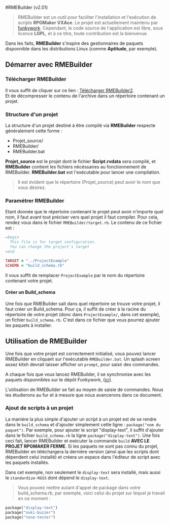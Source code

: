 #RMEBuilder (v2.01)
> RMEBuilder est un outil pour faciliter l'installation et l'exécution de scripts **RPGMaker VXAce**. Le projet est actuellement maintenu par [funkywork](https://github.com/funkywork). Cependant, le code source de l'application est libre, sous licence **LGPL**, et à ce titre, toute contribution est la bienvenue.

Dans les faits, **RMEBuilder** s'inspire des gestionnaires de paquets disponnible dans les distributions Linux (comme **Aptitude**, par exemple).

## Démarrer avec RMEBuilder

### Télécharger RMEBuilder
Il vous suffit de cliquer sur ce lien : [Télécharger RMEBuilder2](https://github.com/funkywork/RMEBuilder/releases/download/Production/RMEBuilder.zip).  
Et de décompresser le contenu de l'archive dans un répertoire contenant un projet.

### Structure d'un projet
La structure d'un projet destiné à être compilé via **RMEBuilder** respecte généralement cette forme :

*   Projet_source/
*   RMEBuilder/
*   RMEBuilder.bat

**Projet_source** est le projet dont le fichier **Script.rvdata** sera compilé, et **RMEBuilder** contient les fichiers nécéssaires au fonctionnement de RMEBuilder. **RMEBuilder.bat** est l'exécutable pour lancer une compilation.

> Il est évident que le répertoire (Projet_source) peut avoir le nom que vous désirez.

### Paramétrer RMEBuilder
Etant donnée que le répertoire contenant le projet peut avoir n'importe quel nom, il faut avant tout préciser vers quel projet il faut compiler. Pour cela, rendez vous dans le fichier `RMEBuilder/target.rb`. Le contenu de ce fichier est :

```ruby
=begin
  This file is for target configuration.
  You can change the project's target
=end

TARGET = "../ProjectExample"
SCHEMA = "build_schema.rb"
```
Il vous suffit de remplacer `ProjectExample` par le nom du répertoire contenant votre projet.

#### Créer un Build_schema
Une fois que RMEBuilder sait dans quel répertoire se trouve votre projet, il faut créer un Build_schema. Pour ça, il suffit de créer à la racine du répertoire de votre projet (donc dans `ProjectExample/`, dans cet exemple), un fichier `build_schema.rb`. C'est dans ce fichier que vous pourrez ajouter les paquets à installer.

## Utilisation de RMEBuilder
Une fois que votre projet est correctement initialisé, vous pouvez lancer RMEBuilder en cliquant sur l'exécutable `RMEBuilder.bat`. Un splash screen assez kitsh devrait laisser afficher un `prompt`, pour saisir des commandes.

A chaque fois que vous lancez RMEBuilder, il se synchronise avec les paquets disponnibles sur le dépôt Funkywork, ([ici](https://github.com/funkywork/RMEPackages/blob/master/packages.rb)).

L'utilisation de RMEBuilder se fait au moyen de saisie de commandes. Nous les étudierons au fur et à mesure que nous avancerons dans ce document.

### Ajout de scripts à un projet
La manière la plus simple d'ajouter un script à un projet est de se rendre dans le `build_schema` et d'ajouter simplement cette ligne : `package("nom du paquet")`. Par exemple, pour ajouter le script "display-text", il suffit d'ajouter dans le fichier `build_schema.rb` la ligne `package("display-text")`. Une fois ceci fait, lancer RMEBuilder et exécuter la commande `build` **AVEC LE PROJET RPGMAKER FERME**. Si les paquets ne sont pas connu du projet, RMEBuilder en téléchargera la dernière version (ainsi que les scripts dont dépendent celui installé) et créera un espace dans l'éditeur de script avec les paquets installés.

Dans cet exemple, non seulement le `display-text` sera installé, mais aussi le `standardize-RGSS` dont dépend le `display-text`.

> Vous pouvez mettre autant d'appel de package dans votre build_schema.rb, par exemple, voici celui du projet sur lequel je travail en ce moment :

```ruby
package("display-text")
package("nuki-buzzer")
package("tone-tester")
```
